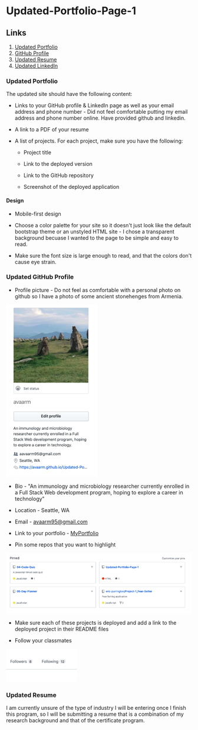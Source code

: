 
# Updated-Portfolio-Page-1



## Links

1. [Updated Portfolio](https://avaarm.github.io/Updated-Portfolio-Page-1/)
2. [GitHub Profile](https://github.com/avaarm) 
3. [Updated Resume](https://avaarm.github.io/Updated-Portfolio-Page-1/resume.html) 
4. [Updated LinkedIn](https://www.linkedin.com/in/armenuhi-avanesyan-99101286/) 



### Updated Portfolio

The updated site should have the following content:

* Links to your GitHub profile & LinkedIn page as well as your email address and phone number - Did not feel comfortable putting my email address and phone number online. Have provided github and linkedin. 

* A link to a PDF of your resume

* A list of projects. For each project, make sure you have the following:

  * Project title

  * Link to the deployed version

  * Link to the GitHub repository

  * Screenshot of the deployed application


#### Design


* Mobile-first design

* Choose a color palette for your site so it doesn't just look like
the default bootstrap theme or an unstyled HTML site - I chose a transparent background becuase I wanted to the page to be simple and easy to read. 

* Make sure the font size is large enough to read, and that the colors don't cause eye strain.


### Updated GitHub Profile 


 * Profile picture - Do not feel as comfortable with a personal photo on github so I have a photo of some ancient stonehenges from Armenia.

 ![Profile](./Assets/Images/profilegithub.png)


 * Bio - "An immunology and microbiology researcher currently enrolled in a Full Stack Web development program, hoping to explore a career in technology"

 * Location - Seattle, WA

 * Email - avaarm95@gmail.com

 * Link to your portfolio - [MyPortfolio](https://avaarm.github.io/Updated-Portfolio-Page-1/)


 * Pin some repos that you want to highlight 

 ![Pins](./Assets/Images/pins.png)


 * Make sure each of these projects is deployed and add a link to the deployed project in their README files

 * Follow your classmates

  ![Follow Classmates](./Assets/Images/follow.png)




### Updated Resume 

I am currently unsure of the type of industry I will be entering once I finish this program, so I will be submitting a resume that is a combination of my research background and that of the certificate program.